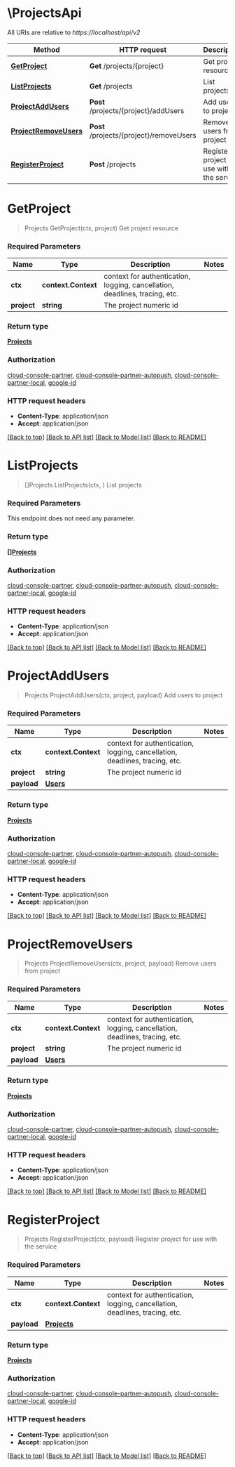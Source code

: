 # \ProjectsApi

All URIs are relative to *https://localhost/api/v2*

Method | HTTP request | Description
------------- | ------------- | -------------
[**GetProject**](ProjectsApi.md#GetProject) | **Get** /projects/{project} | Get project resource
[**ListProjects**](ProjectsApi.md#ListProjects) | **Get** /projects | List projects
[**ProjectAddUsers**](ProjectsApi.md#ProjectAddUsers) | **Post** /projects/{project}/addUsers | Add users to project
[**ProjectRemoveUsers**](ProjectsApi.md#ProjectRemoveUsers) | **Post** /projects/{project}/removeUsers | Remove users from project
[**RegisterProject**](ProjectsApi.md#RegisterProject) | **Post** /projects | Register project for use with the service


# **GetProject**
> Projects GetProject(ctx, project)
Get project resource

### Required Parameters

Name | Type | Description  | Notes
------------- | ------------- | ------------- | -------------
 **ctx** | **context.Context** | context for authentication, logging, cancellation, deadlines, tracing, etc.
  **project** | **string**| The project numeric id | 

### Return type

[**Projects**](Projects.md)

### Authorization

[cloud-console-partner](../README.md#cloud-console-partner), [cloud-console-partner-autopush](../README.md#cloud-console-partner-autopush), [cloud-console-partner-local](../README.md#cloud-console-partner-local), [google-id](../README.md#google-id)

### HTTP request headers

 - **Content-Type**: application/json
 - **Accept**: application/json

[[Back to top]](#) [[Back to API list]](../README.md#documentation-for-api-endpoints) [[Back to Model list]](../README.md#documentation-for-models) [[Back to README]](../README.md)

# **ListProjects**
> []Projects ListProjects(ctx, )
List projects

### Required Parameters
This endpoint does not need any parameter.

### Return type

[**[]Projects**](Projects.md)

### Authorization

[cloud-console-partner](../README.md#cloud-console-partner), [cloud-console-partner-autopush](../README.md#cloud-console-partner-autopush), [cloud-console-partner-local](../README.md#cloud-console-partner-local), [google-id](../README.md#google-id)

### HTTP request headers

 - **Content-Type**: application/json
 - **Accept**: application/json

[[Back to top]](#) [[Back to API list]](../README.md#documentation-for-api-endpoints) [[Back to Model list]](../README.md#documentation-for-models) [[Back to README]](../README.md)

# **ProjectAddUsers**
> Projects ProjectAddUsers(ctx, project, payload)
Add users to project

### Required Parameters

Name | Type | Description  | Notes
------------- | ------------- | ------------- | -------------
 **ctx** | **context.Context** | context for authentication, logging, cancellation, deadlines, tracing, etc.
  **project** | **string**| The project numeric id | 
  **payload** | [**Users**](Users.md)|  | 

### Return type

[**Projects**](Projects.md)

### Authorization

[cloud-console-partner](../README.md#cloud-console-partner), [cloud-console-partner-autopush](../README.md#cloud-console-partner-autopush), [cloud-console-partner-local](../README.md#cloud-console-partner-local), [google-id](../README.md#google-id)

### HTTP request headers

 - **Content-Type**: application/json
 - **Accept**: application/json

[[Back to top]](#) [[Back to API list]](../README.md#documentation-for-api-endpoints) [[Back to Model list]](../README.md#documentation-for-models) [[Back to README]](../README.md)

# **ProjectRemoveUsers**
> Projects ProjectRemoveUsers(ctx, project, payload)
Remove users from project

### Required Parameters

Name | Type | Description  | Notes
------------- | ------------- | ------------- | -------------
 **ctx** | **context.Context** | context for authentication, logging, cancellation, deadlines, tracing, etc.
  **project** | **string**| The project numeric id | 
  **payload** | [**Users**](Users.md)|  | 

### Return type

[**Projects**](Projects.md)

### Authorization

[cloud-console-partner](../README.md#cloud-console-partner), [cloud-console-partner-autopush](../README.md#cloud-console-partner-autopush), [cloud-console-partner-local](../README.md#cloud-console-partner-local), [google-id](../README.md#google-id)

### HTTP request headers

 - **Content-Type**: application/json
 - **Accept**: application/json

[[Back to top]](#) [[Back to API list]](../README.md#documentation-for-api-endpoints) [[Back to Model list]](../README.md#documentation-for-models) [[Back to README]](../README.md)

# **RegisterProject**
> Projects RegisterProject(ctx, payload)
Register project for use with the service

### Required Parameters

Name | Type | Description  | Notes
------------- | ------------- | ------------- | -------------
 **ctx** | **context.Context** | context for authentication, logging, cancellation, deadlines, tracing, etc.
  **payload** | [**Projects**](Projects.md)|  | 

### Return type

[**Projects**](Projects.md)

### Authorization

[cloud-console-partner](../README.md#cloud-console-partner), [cloud-console-partner-autopush](../README.md#cloud-console-partner-autopush), [cloud-console-partner-local](../README.md#cloud-console-partner-local), [google-id](../README.md#google-id)

### HTTP request headers

 - **Content-Type**: application/json
 - **Accept**: application/json

[[Back to top]](#) [[Back to API list]](../README.md#documentation-for-api-endpoints) [[Back to Model list]](../README.md#documentation-for-models) [[Back to README]](../README.md)

